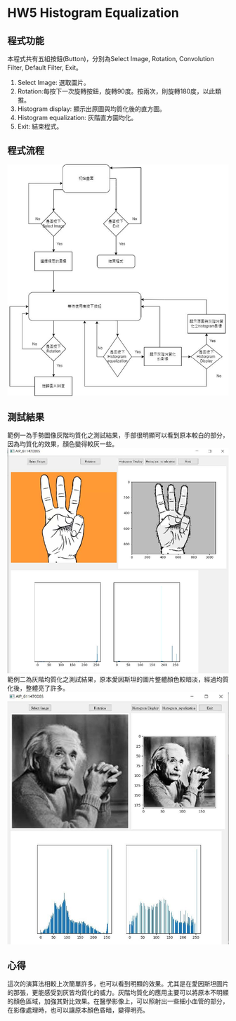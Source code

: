# HW5 Histogram Equalization

## 程式功能
本程式共有五組按鈕(Button)，分別為Select Image, Rotation, Convolution Filter, Default Filter, Exit。
1. Select Image: 選取圖片。
2. Rotation:每按下一次旋轉按鈕，旋轉90度。按兩次，則旋轉180度，以此類推。
3. Histogram display: 顯示出原圖與均質化後的直方圖。
4. Histogram equalization: 灰階直方圖均化。
5. Exit: 結束程式。

## 程式流程
![](/Images/hw5.jpg)


## 測試結果
範例一為手勢圖像灰階均質化之測試結果，手部很明顯可以看到原本較白的部分，因為均質化的效果，顏色變得較灰一些。
![](/Images/hw5_1.jpg)
範例二為灰階均質化之測試結果，原本愛因斯坦的圖片整體顏色較暗淡，經過均質化後，整體亮了許多。
![](/Images/hw5_2.jpg)

## 心得
這次的演算法相較上次簡單許多，也可以看到明顯的效果。尤其是在愛因斯坦圖片的那張，更能感受到灰皆均質化的威力。灰階均質化的應用主要可以將原本不明顯的顏色區域，加強其對比效果。在醫學影像上，可以照射出一些細小血管的部分，在影像處理時，也可以讓原本顏色昏暗，變得明亮。